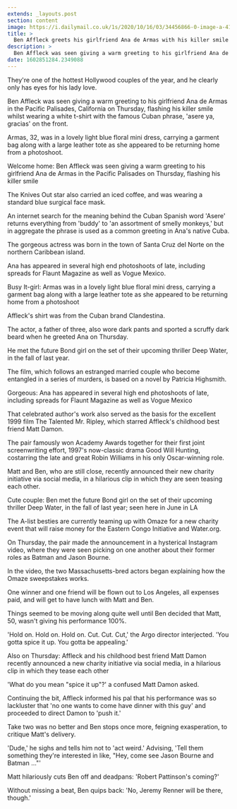 ```yaml
--- 
extends: _layouts.post 
section: content 
image: https://i.dailymail.co.uk/1s/2020/10/16/03/34456866-0-image-a-41_1602814107321.jpg 
title: > 
  Ben Affleck greets his girlfriend Ana de Armas with his killer smile as she arrives back home 
description: > 
  Ben Affleck was seen giving a warm greeting to his girlfriend Ana de Armas in the Pacific Palisades, California on Thursday, flashing his killer smile whilst wearing a white t-shirt with the famous Cuban phrase, 'asere ya, gracias' on the front.Welcome home: Ben Affleck was seen giving a warm greeting to his girlfriend Ana de Armas in the Pacific Palisades on Thursday, flashing his killer smileThe Knives Out star also carried an iced coffee, and was wearing a standard blue surgical face mask.Ana has appeared in several high end photoshoots of late, including spreads for Flaunt Magazine as well as Vogue Mexico.One winner and one friend will be flown out to Los Angeles, all expenses paid, and will get to have lunch with Matt and Ben.Things seemed to be moving along quite well until Ben decided that Matt, 50, wasn't giving his performance 100%. 
date: 1602851284.2349088 
--- 
```

They're one of the hottest Hollywood couples of the year, and he clearly only has eyes for his lady love.

Ben Affleck was seen giving a warm greeting to his girlfriend Ana de Armas in the Pacific Palisades, California on Thursday, flashing his killer smile whilst wearing a white t-shirt with the famous Cuban phrase, 'asere ya, gracias' on the front.

Armas, 32, was in a lovely light blue floral mini dress, carrying a garment bag along with a large leather tote as she appeared to be returning home from a photoshoot.

Welcome home: Ben Affleck was seen giving a warm greeting to his girlfriend Ana de Armas in the Pacific Palisades on Thursday, flashing his killer smile

The Knives Out star also carried an iced coffee, and was wearing a standard blue surgical face mask.

An internet search for the meaning behind the Cuban Spanish word 'Asere' returns everything from 'buddy' to 'an assortment of smelly monkeys,' but in aggregate the phrase is used as a common greeting in Ana's native Cuba.

The gorgeous actress was born in the town of Santa Cruz del Norte on the northern Caribbean island.

Ana has appeared in several high end photoshoots of late, including spreads for Flaunt Magazine as well as Vogue Mexico.

Busy It-girl: Armas was in a lovely light blue floral mini dress, carrying a garment bag along with a large leather tote as she appeared to be returning home from a photoshoot

Affleck's shirt was from the Cuban brand Clandestina.

The actor, a father of three, also wore dark pants and sported a scruffy dark beard when he greeted Ana on Thursday.

He met the future Bond girl on the set of their upcoming thriller Deep Water, in the fall of last year.

The film, which follows an estranged married couple who become entangled in a series of murders, is based on a novel by Patricia Highsmith.

Gorgeous: Ana has appeared in several high end photoshoots of late, including spreads for Flaunt Magazine as well as Vogue Mexico

That celebrated author's work also served as the basis for the excellent 1999 film The Talented Mr. Ripley, which starred Affleck's childhood best friend Matt Damon.

The pair famously won Academy Awards together for their first joint screenwriting effort, 1997's now-classic drama Good Will Hunting, costarring the late and great Robin Williams in his only Oscar-winning role.

Matt and Ben, who are still close, recently announced their new charity initiative via social media, in a hilarious clip in which they are seen teasing each other.

Cute couple: Ben met the future Bond girl on the set of their upcoming thriller Deep Water, in the fall of last year; seen here in June in LA

The A-list besties are currently teaming up with Omaze for a new charity event that will raise money for the Eastern Congo Initiative and Water.org.

On Thursday, the pair made the announcement in a hysterical Instagram video, where they were seen picking on one another about their former roles as Batman and Jason Bourne.

In the video, the two Massachusetts-bred actors began explaining how the Omaze sweepstakes works.

One winner and one friend will be flown out to Los Angeles, all expenses paid, and will get to have lunch with Matt and Ben.

Things seemed to be moving along quite well until Ben decided that Matt, 50, wasn't giving his performance 100%.

'Hold on. Hold on. Hold on. Cut. Cut. Cut,' the Argo director interjected. 'You gotta spice it up. You gotta be appealing.'

Also on Thursday: Affleck and his childhood best friend Matt Damon recently announced a new charity initiative via social media, in a hilarious clip in which they tease each other

'What do you mean "spice it up"?' a confused Matt Damon asked.

Continuing the bit, Affleck informed his pal that his performance was so lackluster that 'no one wants to come have dinner with this guy' and proceeded to direct Damon to 'push it.'

Take two was no better and Ben stops once more, feigning exasperation, to critique Matt's delivery.

'Dude,' he sighs and tells him not to 'act weird.' Advising, 'Tell them something they're interested in like, "Hey, come see Jason Bourne and Batman ..."'

Matt hilariously cuts Ben off and deadpans: 'Robert Pattinson's coming?'

Without missing a beat, Ben quips back: 'No, Jeremy Renner will be there, though.'